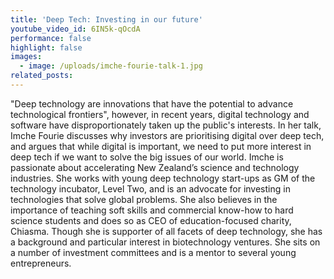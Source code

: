 ```yaml
---
title: 'Deep Tech: Investing in our future'
youtube_video_id: 6IN5k-qOcdA
performance: false
highlight: false
images:
  - image: /uploads/imche-fourie-talk-1.jpg
related_posts:
---
```


"Deep technology are innovations that have the potential to advance technological frontiers", however, in recent years, digital technology and software have disproportionately taken up the public's interests. In her talk, Imche Fourie discusses why investors are prioritising digital over deep tech, and argues that while digital is important, we need to put more interest in deep tech if we want to solve the big issues of our world. Imche is passionate about accelerating New Zealand’s science and technology industries. She works with young deep technology start-ups as GM of the technology incubator, Level Two, and is an advocate for investing in technologies that solve global problems. She also believes in the importance of teaching soft skills and commercial know-how to hard science students and does so as CEO of education-focused charity, Chiasma. Though she is supporter of all facets of deep technology, she has a background and particular interest in biotechnology ventures. She sits on a number of investment committees and is a mentor to several young entrepreneurs.
